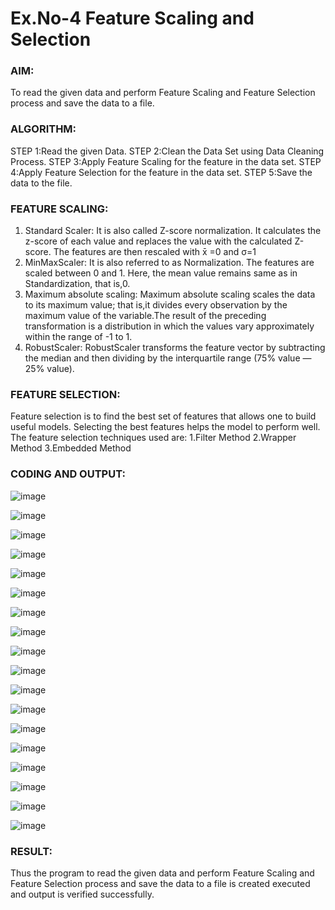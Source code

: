 # Ex.No-4 Feature Scaling and Selection

### AIM:
To read the given data and perform Feature Scaling and Feature Selection process and save the data to a file.

### ALGORITHM:
STEP 1:Read the given Data.
STEP 2:Clean the Data Set using Data Cleaning Process.
STEP 3:Apply Feature Scaling for the feature in the data set.
STEP 4:Apply Feature Selection for the feature in the data set.
STEP 5:Save the data to the file.

### FEATURE SCALING:
1. Standard Scaler: It is also called Z-score normalization. It calculates the z-score of each value and replaces the value with the calculated Z-score. The features are then rescaled with x̄ =0 and σ=1
2. MinMaxScaler: It is also referred to as Normalization. The features are scaled between 0 and 1. Here, the mean value remains same as in Standardization, that is,0.
3. Maximum absolute scaling: Maximum absolute scaling scales the data to its maximum value; that is,it divides every observation by the maximum value of the variable.The result of the preceding transformation is a distribution in which the values vary approximately within the range of -1 to 1.
4. RobustScaler: RobustScaler transforms the feature vector by subtracting the median and then dividing by the interquartile range (75% value — 25% value).

### FEATURE SELECTION:
Feature selection is to find the best set of features that allows one to build useful models. Selecting the best features helps the model to perform well.
The feature selection techniques used are:
1.Filter Method
2.Wrapper Method
3.Embedded Method

### CODING AND OUTPUT:

![image](https://github.com/kannan0071/INTRO-TO-DS/assets/119641638/c59cd4c7-be92-4e57-9bcd-dc72462ca890)

![image](https://github.com/kannan0071/INTRO-TO-DS/assets/119641638/62ac67b3-7c32-4f1d-9735-3a0bcdaef2b3)

![image](https://github.com/kannan0071/INTRO-TO-DS/assets/119641638/f050c235-3615-40e8-a656-c5a72ea2d3d6)

![image](https://github.com/kannan0071/INTRO-TO-DS/assets/119641638/a0bcfc2a-5156-4ff8-a665-1c8415bf600e)

![image](https://github.com/kannan0071/INTRO-TO-DS/assets/119641638/2dd044ba-a88a-4017-b261-1ede9e2a8746)

![image](https://github.com/kannan0071/INTRO-TO-DS/assets/119641638/96dacdae-d4d8-4058-8cca-8341c1bd80eb)

![image](https://github.com/kannan0071/INTRO-TO-DS/assets/119641638/babb5d04-d2e0-47b3-bfe0-e3def97d3318)

![image](https://github.com/kannan0071/INTRO-TO-DS/assets/119641638/91a4a900-cd90-4c1d-822c-d8c456c168d7)

![image](https://github.com/kannan0071/INTRO-TO-DS/assets/119641638/97b1ef61-a441-445f-821f-c5da86840196)

![image](https://github.com/kannan0071/INTRO-TO-DS/assets/119641638/35b585d4-b217-48d9-9bf9-d0dec199c3fb)

![image](https://github.com/kannan0071/INTRO-TO-DS/assets/119641638/612f57f7-62ae-44f8-8ed3-860678cfc125)

![image](https://github.com/kannan0071/INTRO-TO-DS/assets/119641638/1ab02578-329e-4078-80bb-783c15538f78)

![image](https://github.com/kannan0071/INTRO-TO-DS/assets/119641638/0102d5de-5420-45be-a84d-dba8b8a78936)

![image](https://github.com/kannan0071/INTRO-TO-DS/assets/119641638/d399398d-fae5-4cee-92ad-50c31f9005c8)

![image](https://github.com/kannan0071/INTRO-TO-DS/assets/119641638/eae0abf0-2c75-4a3d-a212-f53bbc2770c6)

![image](https://github.com/kannan0071/INTRO-TO-DS/assets/119641638/00bfbae4-62c4-412a-9e7e-90251e748e50)

![image](https://github.com/kannan0071/INTRO-TO-DS/assets/119641638/c52731ee-fa28-41b8-b1b3-1b3a9236bffa)

![image](https://github.com/kannan0071/INTRO-TO-DS/assets/119641638/0f9abfb7-684b-41a9-ab88-da35bb5b6d3e)

### RESULT:
Thus the program to read the given data and perform Feature Scaling and Feature Selection process and save the data to a file is created executed and output is verified successfully.
